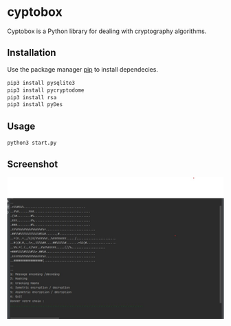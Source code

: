 # cyptobox
Cyptobox is a Python library for dealing with cryptography algorithms.
## Installation

Use the package manager [pip](https://pip.pypa.io/en/stable/) to install dependecies.

```bash
pip3 install pysqlite3
pip3 install pycryptodome
pip3 install rsa
pip3 install pyDes
```

## Usage

```python
python3 start.py
```
## Screenshot
![Alt text](cryptobox.jpg?raw=true "Menu screenshot")
